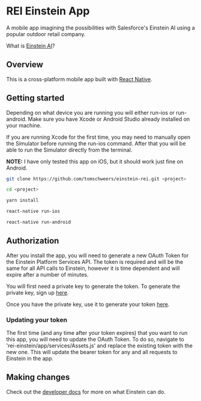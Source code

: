 # REI Einstein App

A mobile app imagining the possibilities with Salesforce's Einstein AI using a popular outdoor retail company.

What is [Einstein AI](https://einstein.ai/)?


## Overview

This is a cross-platform mobile app built with [React Native](https://facebook.github.io/react-native/).


## Getting started

Depending on what device you are running you will either run-ios or run-android. Make sure you have Xcode or Android Studio already installed on your machine. 

If you are running Xcode for the first time, you may need to manually open the Simulator before running the run-ios command. After that you will be able to run the Simulator directly from the terminal.

**NOTE:** I have only tested this app on iOS, but it should work just fine on Android.

```bash
git clone https://github.com/tomschweers/einstein-rei.git <project>

cd <project>

yarn install

react-native run-ios

react-native run-android
```


## Authorization

After you install the app, you will need to generate a new OAuth Token for the Einstein Platform Services API. The token is required and will be the same for all API calls to Einstein, however it is time dependent and will expire after a number of minutes. 

You will first need a private key to generate the token.
To generate the private key, sign up [here](https://api.einstein.ai/signup).

Once you have the private key, use it to generate your token [here](https://api.einstein.ai/token).


### Updating your token

The first time (and any time after your token expires) that you want to run this app, you will need to update the OAuth Token. To do so, navigate to 'rei-einstein/app/services/Assets.js' and replace the existing token with the new one. This will update the bearer token for any and all requests to Einstein in the app.


## Making changes

Check out the [developer docs](https://metamind.readme.io/) for more on what Einstein can do.